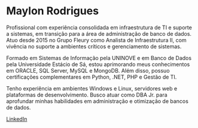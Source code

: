 # Maylon Rodrigues

Profissional com experiência consolidada em infraestrutura de TI e suporte a sistemas, em transição para a área de administração de banco de dados. Atuo desde 2015 no Grupo Fleury como Analista de Infraestrutura II, com vivência no suporte a ambientes críticos e gerenciamento de sistemas.

Formado em Sistemas de Informação pela UNINOVE e em Banco de Dados pela Universidade Estácio de Sá, estou aprimorando meus conhecimentos em ORACLE, SQL Server, MySQL e MongoDB. Além disso, possuo certificações complementares em Python, .NET, PHP e Gestão de TI.

Tenho experiência em ambientes Windows e Linux, servidores web e plataformas de desenvolvimento. Busco atuar como DBA Jr. para aprofundar minhas habilidades em administração e otimização de bancos de dados.

[LinkedIn](https://www.linkedin.com/in/maylon-rodrigues-261245286/)
